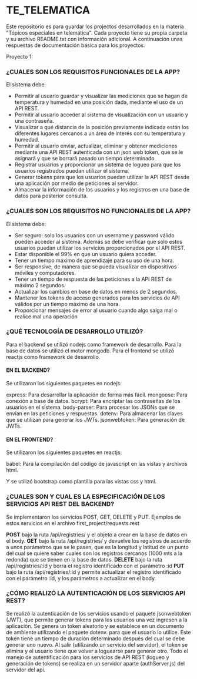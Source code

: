 # TE_TELEMATICA

Este repositorio es para guardar los projectos desarrollados en la materia "Tópicos especiales en telemática". Cada proyecto tiene su propia carpeta y su archivo README.txt con información adicional. A continuación unas respuestas de documentación básica para los proyectos.

Proyecto 1:


### ¿CUALES SON LOS REQUISITOS FUNCIONALES DE LA APP?

El sistema debe:

* Permitir al usuario guardar y visualizar las mediciones que se hagan de temperatura y humedad en una posición dada, mediante el uso de un API REST.
* Permitir al usuario acceder al sistema de visualización con un usuario y una contraseña.
* Visualizar a qué distancia de la posición previamente indicada están los diferentes lugares cercanos a un área de interés con su temperatura y humedad.
* Permitir al usuario enviar, actualizar, eliminar y obtener mediciones mediante una API REST autenticada con un json web token, que se le asignará y que se borrará pasado un tiempo determinado.
* Registrar usuarios y proporcionar un sistema de logueo para que los usuarios registrados puedan utilizar el sistema.
* Generar tokens para que los usuarios puedan utilizar la API REST desde una aplicación por medio de peticiones al servidor.
* Almacenar la información de los usuarios y los registros en una base de datos para posterior consulta.

### ¿CUALES SON LOS REQUISITOS NO FUNCIONALES DE LA APP?

El sistema debe:

* Ser seguro: solo los usuarios con un username y password válido pueden acceder al sistema. Además se debe verificar que solo estos usuarios puedan utilizar los servicios proporcionados por el API REST.
* Estar disponible el 99% en que un usuario quiera acceder.
* Tener un tiempo máximo de aprendizaje para su uso de una hora.
* Ser responsive, de manera que se pueda visualizar en dispositivos móviles y computadores.
* Tener un tiempo de respuesta de las peticiones a la API REST de máximo 2 segundos.
* Actualizar los cambios en base de datos en menos de 2 segundos.
* Mantener los tokens de acceso generados para los servicios de API válidos por un tiempo máximo de una hora.
* Proporcionar mensajes de error al usuario cuando algo salga mal o realice mal una operación

### ¿QUÉ TECNOLOGÍA DE DESARROLLO UTILIZÓ?

Para el backend se utilizó nodejs como framework de desarrollo. Para la base de datos se utilizó el motor mongodb. Para el frontend se utilizó reactjs como framework de desarrollo.

#### EN EL BACKEND?

Se utilizaron los siguientes paquetes en nodejs:

express: Para desarrollar la aplicación de forma más fácil.
mongoose: Para conexión a base de datos.
bcrypt: Para encriptar las contraseñas de los usuarios en el sistema.
body-parser: Para procesar los JSONs que se envían en las peticiones y respuestas.
dotenv: Para almacenar las claves que se utilizan para generar los JWTs.
jsonwebtoken: Para generación de JWTs.

#### EN EL FRONTEND?
Se utilizaron los siguientes paquetes en reactjs:

babel: Para la compilación del código de javascript en las vistas y archivos html.

Y se utilizó bootstrap como plantilla para las vistas css y html.

### ¿CUALES SON Y CUAL ES LA ESPECIFICACIÓN DE LOS SERVICIOS API REST DEL BACKEND?
Se implementaron los servicios POST, GET, DELETE y PUT. Ejemplos de estos servicios en el archivo first_project/requests.rest

**POST** bajo la ruta /api/registries/ y el objeto a crear en la base de datos en el body.
**GET** bajo la ruta /api/registries/ y devuelve los registros de acuerdo a unos parámetros que se le pasen, que es la longitud y latitud de un punto del cual se quiere saber cuales son los registros cercanos (1000 mts a la redonda) que se tienen en la base de datos.
**DELETE** bajo la ruta /api/registries/:id y borra el registro identificado con el parámetro :id
**PUT** bajo la ruta /api/registries/:id y permite actualizar el registro identificado con el parámetro :id, y los parámetros a actualizar en el body.

### ¿CÓMO REALIZÓ LA AUTENTICACIÓN DE LOS SERVICIOS API REST?
Se realizó la autenticación de los servicios usando el paquete jsonwebtoken (JWT), que permite generar tokens para los usuarios una vez ingresen a la aplicación. Se genera un token aleatorio y se establece en un documento de ambiente utilizando el paquete dotenv. para que el usuario lo utilice. Este token tiene un tiempo de duración determinado después del cual se debe generar uno nuevo. Al salir (utilizando un servicio del servidor), el token se elimina y el usuario tiene que volver a loguearse para generar otro. Todo el manejo de autentificación para los servicios de API REST (logueo y generación de tokens) se realiza en un servidor aparte (authServer.js) del servidor del api.
